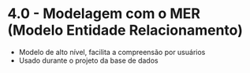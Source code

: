 # 4.0 - Modelagem com o MER (Modelo Entidade Relacionamento)

* Modelo de alto nível, facilita a compreensão por usuários
* Usado durante o projeto da base de dados